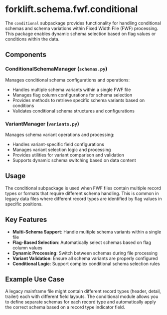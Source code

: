 # forklift.schema.fwf.conditional

The `conditional` subpackage provides functionality for handling conditional schemas and schema variations within Fixed Width File (FWF) processing. This package enables dynamic schema selection based on flag values or conditions within the data.

## Components

### ConditionalSchemaManager (`schemas.py`)
Manages conditional schema configurations and operations:
- Handles multiple schema variants within a single FWF file
- Manages flag column configurations for schema selection
- Provides methods to retrieve specific schema variants based on conditions
- Validates conditional schema structures and configurations

### VariantManager (`variants.py`)
Manages schema variant operations and processing:
- Handles variant-specific field configurations
- Manages variant selection logic and processing
- Provides utilities for variant comparison and validation
- Supports dynamic schema switching based on data content

## Usage

The conditional subpackage is used when FWF files contain multiple record types or formats that require different schema handling. This is common in legacy data files where different record types are identified by flag values in specific positions.

## Key Features

- **Multi-Schema Support**: Handle multiple schema variants within a single file
- **Flag-Based Selection**: Automatically select schemas based on flag column values
- **Dynamic Processing**: Switch between schemas during file processing
- **Variant Validation**: Ensure all schema variants are properly configured
- **Conditional Logic**: Support complex conditional schema selection rules

## Example Use Case

A legacy mainframe file might contain different record types (header, detail, trailer) each with different field layouts. The conditional module allows you to define separate schemas for each record type and automatically apply the correct schema based on a record type indicator field.
